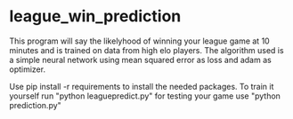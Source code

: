 # league_win_prediction
This program will say the likelyhood of winning your league game at 10 minutes and is trained on data from high elo players.
The algorithm used is a simple neural network using mean squared error as loss and adam as optimizer.

Use pip install -r requirements to install the needed packages.
To train it yourself run "python leaguepredict.py"
for testing your game use "python prediction.py"
